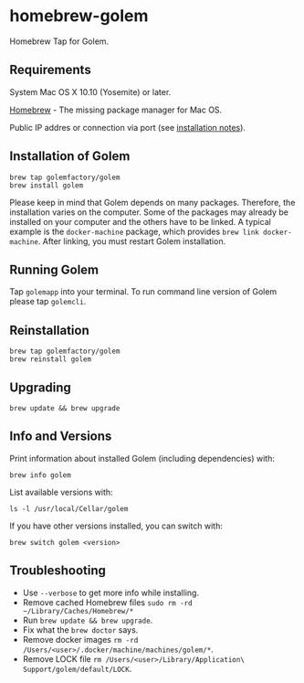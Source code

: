 homebrew-golem
=================

Homebrew Tap for Golem.

## Requirements
System Mac OS X 10.10 (Yosemite) or later.

[Homebrew](https://brew.sh/) - The missing package manager for Mac OS.

Public IP addres or connection via port (see [installation notes](https://github.com/golemfactory/golem/wiki/Installation)).

## Installation of Golem
```
brew tap golemfactory/golem
brew install golem
```
Please keep in mind that Golem depends on many packages. Therefore, the installation varies on the computer. Some of the packages may already be installed on your computer and the others have to be linked. A typical example is the `docker-machine` package, which provides `brew link docker-machine`. After linking, you must restart Golem installation.


## Running Golem
Tap `golemapp` into your terminal. 
To run command line version of Golem please tap `golemcli`.


## Reinstallation
```
brew tap golemfactory/golem
brew reinstall golem
```


## Upgrading
```
brew update && brew upgrade
```


## Info and Versions
Print information about installed Golem (including dependencies) with:
```
brew info golem
```

List available versions with:
```
ls -l /usr/local/Cellar/golem
```

If you have other versions installed, you can switch with:
```
brew switch golem <version>
```


## Troubleshooting

* Use `--verbose` to get more info while installing.
* Remove cached Homebrew files `sudo rm -rd ~/Library/Caches/Homebrew/*`
* Run `brew update && brew upgrade`.
* Fix what the `brew doctor` says.
* Remove docker images `rm -rd /Users/<user>/.docker/machine/machines/golem/*`.
* Remove LOCK file `rm /Users/<user>/Library/Application\ Support/golem/default/LOCK`.
